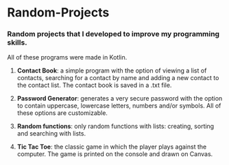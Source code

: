 # Random-Projects
### Random projects that I developed to improve my programming skills.
All of these programs were made in Kotlin.

1. **Contact Book**: a simple program with the option of viewing a list of contacts, searching for a contact by name and adding a new contact to the contact list. The contact book is saved in a .txt file.

2. **Password Generator**: generates a very secure password with the option to contain uppercase, lowercase letters, numbers and/or symbols. All of these options are customizable.

3. **Random functions**: only random functions with lists: creating, sorting and searching with lists.

4. **Tic Tac Toe**: the classic game in which the player plays against the computer. The game is printed on the console and drawn on Canvas.
